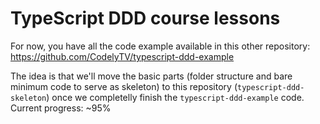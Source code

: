 # TypeScript DDD course lessons

For now, you have all the code example available in this other repository: https://github.com/CodelyTV/typescript-ddd-example

The idea is that we'll move the basic parts (folder structure and bare minimum code to serve as skeleton) to this repository (`typescript-ddd-skeleton`) once we completelly finish the `typescript-ddd-example` code. Current progress: ~95%
